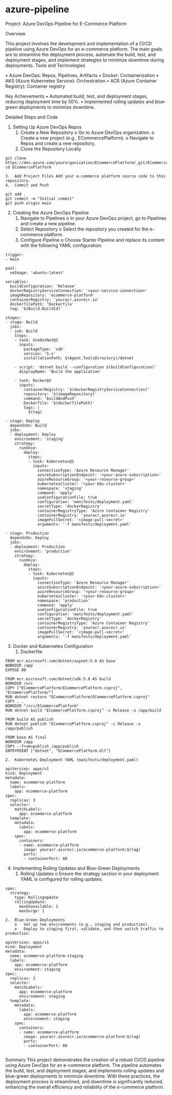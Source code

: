 # azure-pipeline

Project: Azure DevOps Pipeline for E-Commerce Platform

Overview

This project involves the development and implementation of a CI/CD pipeline using Azure DevOps for an e-commerce platform. The main goals are to streamline the deployment process, automate the build, test, and deployment stages, and implement strategies to minimize downtime during deployments.
Tools and Technologies

•	Azure DevOps: Repos, Pipelines, Artifacts
•	Docker: Containerization
•	AKS (Azure Kubernetes Service): Orchestration
•	ACR (Azure Container Registry): Container registry

Key Achievements
•	Automated build, test, and deployment stages, reducing deployment time by 50%.
•	Implemented rolling updates and blue-green deployments to minimize downtime.

Detailed Steps and Code

1. Setting Up Azure DevOps Repos
	1.	Create a New Repository
		o	Go to Azure DevOps organization.
		o	Create a new project (e.g., ECommercePlatform).
		o	Navigate to Repos and create a new repository.
	2.	Clone the Repository Locally
```
git clone https://dev.azure.com/yourorganization/ECommercePlatform/_git/ECommercePlatform
cd ECommercePlatform
```

	3.	Add Project Files Add your e-commerce platform source code to this repository.
	4.	Commit and Push

```
git add .
git commit -m "Initial commit"
git push origin main
```

2. Creating the Azure DevOps Pipeline
	1.	Navigate to Pipelines
		o	In your Azure DevOps project, go to Pipelines and create a new pipeline.
	2.	Select Repository
		o	Select the repository you created for the e-commerce platform.
	3.	Configure Pipeline
		o	Choose Starter Pipeline and replace its content with the following YAML configuration:
```
trigger:
- main

pool:
  vmImage: 'ubuntu-latest'

variables:
  buildConfiguration: 'Release'
  dockerRegistryServiceConnection: '<your-service-connection>'
  imageRepository: 'ecommerce-platform'
  containerRegistry: 'youracr.azurecr.io'
  dockerfilePath: 'Dockerfile'
  tag: '$(Build.BuildId)'

stages:
- stage: Build
  jobs:
  - job: Build
    steps:
    - task: UseDotNet@2
      inputs:
        packageType: 'sdk'
        version: '5.x'
        installationPath: $(Agent.ToolsDirectory)/dotnet

    - script: 'dotnet build --configuration $(buildConfiguration)'
      displayName: 'Build the application'

    - task: Docker@2
      inputs:
        containerRegistry: '$(dockerRegistryServiceConnection)'
        repository: '$(imageRepository)'
        command: 'buildAndPush'
        Dockerfile: '$(dockerfilePath)'
        tags: |
          $(tag)

- stage: Deploy
  dependsOn: Build
  jobs:
  - deployment: Deploy
    environment: 'staging'
    strategy:
      runOnce:
        deploy:
          steps:
          - task: Kubernetes@1
            inputs:
              connectionType: 'Azure Resource Manager'
              azureSubscriptionEndpoint: '<your-azure-subscription>'
              azureResourceGroup: '<your-resource-group>'
              kubernetesCluster: '<your-k8s-cluster>'
              namespace: 'staging'
              command: 'apply'
              useConfigurationFile: true
              configuration: 'manifests/deployment.yaml'
              secretType: 'dockerRegistry'
              containerRegistryType: 'Azure Container Registry'
              containerRegistry: 'youracr.azurecr.io'
              imagePullSecret: '<image-pull-secret>'
              arguments: '-f manifests/deployment.yaml'

- stage: Production
  dependsOn: Deploy
  jobs:
  - deployment: Production
    environment: 'production'
    strategy:
      runOnce:
        deploy:
          steps:
          - task: Kubernetes@1
            inputs:
              connectionType: 'Azure Resource Manager'
              azureSubscriptionEndpoint: '<your-azure-subscription>'
              azureResourceGroup: '<your-resource-group>'
              kubernetesCluster: '<your-k8s-cluster>'
              namespace: 'production'
              command: 'apply'
              useConfigurationFile: true
              configuration: 'manifests/deployment.yaml'
              secretType: 'dockerRegistry'
              containerRegistryType: 'Azure Container Registry'
              containerRegistry: 'youracr.azurecr.io'
              imagePullSecret: '<image-pull-secret>'
              arguments: '-f manifests/deployment.yaml'
```

3. Docker and Kubernetes Configuration
	1.	Dockerfile
```
FROM mcr.microsoft.com/dotnet/aspnet:5.0 AS base
WORKDIR /app
EXPOSE 80

FROM mcr.microsoft.com/dotnet/sdk:5.0 AS build
WORKDIR /src
COPY ["ECommercePlatform/ECommercePlatform.csproj", "ECommercePlatform/"]
RUN dotnet restore "ECommercePlatform/ECommercePlatform.csproj"
COPY . .
WORKDIR "/src/ECommercePlatform"
RUN dotnet build "ECommercePlatform.csproj" -c Release -o /app/build

FROM build AS publish
RUN dotnet publish "ECommercePlatform.csproj" -c Release -o /app/publish

FROM base AS final
WORKDIR /app
COPY --from=publish /app/publish .
ENTRYPOINT ["dotnet", "ECommercePlatform.dll"]
```

	2.	Kubernetes Deployment YAML (manifests/deployment.yaml)
	
```
apiVersion: apps/v1
kind: Deployment
metadata:
  name: ecommerce-platform
  labels:
    app: ecommerce-platform
spec:
  replicas: 3
  selector:
    matchLabels:
      app: ecommerce-platform
  template:
    metadata:
      labels:
        app: ecommerce-platform
    spec:
      containers:
      - name: ecommerce-platform
        image: youracr.azurecr.io/ecommerce-platform:$(tag)
        ports:
        - containerPort: 80
```


4. Implementing Rolling Updates and Blue-Green Deployments
	1.	Rolling Updates
		o	Ensure the strategy section in your deployment YAML is configured for rolling updates.
```
spec:
  strategy:
    type: RollingUpdate
    rollingUpdate:
      maxUnavailable: 1
      maxSurge: 1
```

	2.	Blue-Green Deployments
		o	Set up two environments (e.g., staging and production).
		o	Deploy to staging first, validate, and then switch traffic to production.
		
```
apiVersion: apps/v1
kind: Deployment
metadata:
  name: ecommerce-platform-staging
  labels:
    app: ecommerce-platform
    environment: staging
spec:
  replicas: 3
  selector:
    matchLabels:
      app: ecommerce-platform
      environment: staging
  template:
    metadata:
      labels:
        app: ecommerce-platform
        environment: staging
    spec:
      containers:
      - name: ecommerce-platform
        image: youracr.azurecr.io/ecommerce-platform:$(tag)
        ports:
        - containerPort: 80
		
```
		
Summary
This project demonstrates the creation of a robust CI/CD pipeline using Azure DevOps for an e-commerce platform. The pipeline automates the build, test, and deployment stages, and implements rolling updates and blue-green deployments to minimize downtime. With these practices, the deployment process is streamlined, and downtime is significantly reduced, enhancing the overall efficiency and reliability of the e-commerce platform.


